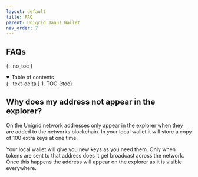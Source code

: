 ```yaml
---
layout: default
title: FAQ
parent: Unigrid Janus Wallet
nav_order: 7
---
```


## FAQs
{: .no_toc }

<details open markdown="block">
  <summary>
    Table of contents
  </summary>
  {: .text-delta }
1. TOC
{:toc}
</details>

## Why does my address not appear in the explorer?

On the Unigrid network addresses only appear in the explorer when they are added to the networks blockchain. In your local wallet it will store a copy of 100 extra keys at one time.

Your local wallet will give you new keys as you need them. Only when tokens are sent to that address does it get broadcast across the network. Once this happens the address will appear on the explorer as it is visible everywhere.
